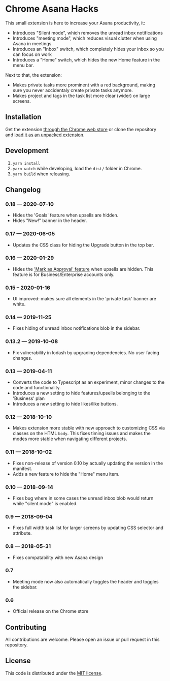 # Chrome Asana Hacks

This small extension is here to increase your Asana productivity, it:

* Introduces "Silent mode", which removes the unread inbox notifications
* Introduces "meeting mode", which reduces visual clutter when using Asana in meetings
* Introduces an "Inbox" switch, which completely hides your inbox so you can focus on work
* Introduces a "Home" switch, which hides the new Home feature in the menu bar.

Next to that, the extension:

* Makes private tasks more prominent with a red background, making sure you never accidentaly create private tasks anymore.
* Makes project and tags in the task list more clear (wider) on large screens.

## Installation
Get the extension [through the Chrome web store][1] or clone the repository and [load it as an unpacked extension][2].

## Development
1. `yarn install`
2. `yarn watch` while developing, load the `dist/` folder in Chrome.
3. `yarn build` when releasing.

## Changelog

### 0.18 — 2020-07-10
* Hides the 'Goals' feature when upsells are hidden.
* Hides "New!" banner in the header.

### 0.17 — 2020-06-05
* Updates the CSS class for hiding the Upgrade button in the top bar.

### 0.16 — 2020-01-29
* Hides the ['Mark as Approval' feature][4] when upsells are hidden. This feature is for Business/Enterprise accounts only.

### 0.15 – 2020-01-16
* UI improved: makes sure all elements in the 'private task' banner are white.

### 0.14 — 2019-11-25
* Fixes hiding of unread inbox notifications blob in the sidebar.

### 0.13.2 — 2019-10-08
* Fix vulnerability in lodash by upgrading dependencies. No user facing changes.

### 0.13 — 2019-04-11
* Converts the code to Typescript as an experiment, minor changes to the code and functionality.
* Introduces a new setting to hide features/upsells belonging to the 'Business' plan
* Introduces a new setting to hide likes/like buttons.

### 0.12 — 2018-10-10
* Makes extension more stable with new approach to customizing CSS via classes on the HTML `body`. This fixes timing issues and makes the modes more stable when navigating different projects.

### 0.11 — 2018-10-02
* Fixes non-release of version 0.10 by actually updating the version in the manifest.
* Adds a new feature to hide the "Home" menu item.

### 0.10 — 2018-09-14
* Fixes bug where in some cases the unread inbox blob would return while "silent mode" is enabled.

### 0.9 — 2018-09-04
* Fixes full width task list for larger screens by updating CSS selector and attribute.

### 0.8 — 2018-05-31
* Fixes compatability with new Asana design

### 0.7
* Meeting mode now also automatically toggles the header and toggles the sidebar.

### 0.6
* Official release on the Chrome store

## Contributing

All contributions are welcome. Please open an issue or pull request in this repository.

## License

This code is distributed under the [MIT license][3].


[1]: https://chrome.google.com/webstore/detail/aednamkkbmbonmnmohjfhgmekggbnjlh
[2]: https://developer.chrome.com/extensions/getstarted#load
[3]: LICENSE
[4]: https://asana.com/guide/help/premium/approvals
